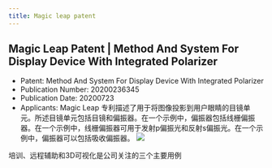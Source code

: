 ```yaml
---
title: Magic leap patent
---
```


## Magic Leap Patent | Method And System For Display Device With Integrated Polarizer
* Patent: Method And System For Display Device With Integrated Polarizer 
* Publication Number: 20200236345
* Publication Date: 20200723
* Applicants: Magic Leap
专利描述了用于将图像投影到用户眼睛的目镜单元。所述目镜单元包括目镜和偏振器。在一个示例中，偏振器包括线栅偏振器。在一个示例中，线栅偏振器可用于发射p偏振光和反射s偏振光。在一个示例中，偏振器可以包括吸收偏振器。
![](https://gitlab.com/picbed/bed/uploads/9952d3fc77ac1ec9dc0eb064ee0416a4/magicileap.png)



培训、远程辅助和3D可视化是公司关注的三个主要用例